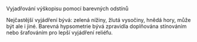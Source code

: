 Vyjadřování výškopisu pomocí barevných odstínů

Nejčastější vyjádření bývá: zelená nížiny, žlutá vysočiny, hnědá hory, může být ale i jiné. Barevná hypsometrie bývá zpravidla doplňována stínováním nebo šrafováním pro lepší vyjádření reliéfu.